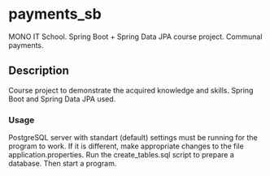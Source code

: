 # payments_sb

MONO IT School. Spring Boot + Spring Data JPA course project.
Communal payments.

## Description
Course project to demonstrate the acquired knowledge and skills.
Spring Boot and Spring Data JPA used.

### Usage
PostgreSQL server with standart (default) settings must be running for the program to work.
If it is different, make appropriate changes to the file application.properties.
Run the create_tables.sql script to prepare a database.
Then start a program.

